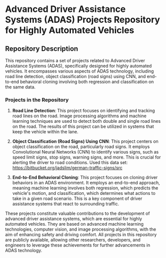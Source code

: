 # Advanced Driver Assistance Systems (ADAS) Projects Repository for Highly Automated Vehicles

## Repository Description

This repository contains a set of projects related to Advanced Driver Assistance Systems (ADAS), specifically designed for highly automated vehicles. It encompasses various aspects of ADAS technology, including road line detection, object classification (road signs) using CNN, and end-to-end behavioral cloning involving both regression and classification on the same data.

### Projects in the Repository

1. **Road Line Detection**: This project focuses on identifying and tracking road lines on the road. Image processing algorithms and machine learning techniques are used to detect both double and single road lines on the road. The results of this project can be utilized in systems that keep the vehicle within the lane.

2. **Object Classification (Road Signs) Using CNN**: This project centers on object classification on the road, particularly road signs. It employs Convolutional Neural Networks (CNN) to identify various signs, such as speed limit signs, stop signs, warning signs, and more. This is crucial for alerting the driver to road conditions. Used this data set: https://bitbucket.org/jadslim/german-traffic-signs/src

3. **End-to-End Behavioral Cloning**: This project focuses on cloning driver behaviors in an ADAS environment. It employs an end-to-end approach, meaning machine learning involves both regression, which predicts the vehicle's motion, and classification, which determines what actions to take in a given road scenario. This is a key component of driver assistance systems that react to surrounding traffic.

These projects constitute valuable contributions to the development of advanced driver assistance systems, which are essential for highly automated vehicles. They are based on advanced machine learning technologies, computer vision, and image processing algorithms, with the aim of enhancing safety and driving comfort. All projects in this repository are publicly available, allowing other researchers, developers, and engineers to leverage these achievements for further advancements in ADAS technology.
